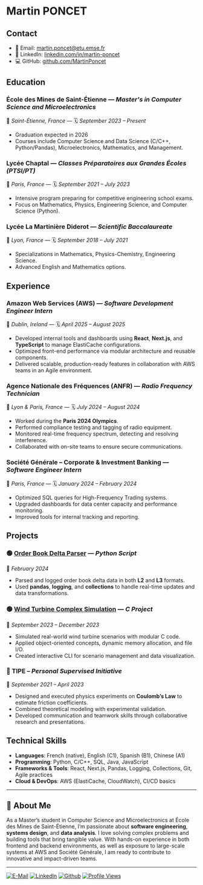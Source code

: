 # Martin PONCET

## Contact

* 📧 Email: [martin.poncet@etu.emse.fr](mailto:martin.poncet@etu.emse.fr)
* 🔗 LinkedIn: [linkedin.com/in/martin-poncet](https://www.linkedin.com/in/martin-poncet)
* 💻 GitHub: [github.com/MartinPoncet](https://github.com/MartinPoncet)

## Education

### École des Mines de Saint-Étienne — *Master's in Computer Science and Microelectronics*

📍 *Saint-Étienne, France* — 🗓️ *September 2023 – Present*

* Graduation expected in 2026
* Courses include Computer Science and Data Science (C/C++, Python/Pandas), Microelectronics, Mathematics, and Management.

### Lycée Chaptal — *Classes Préparatoires aux Grandes Écoles (PTSI/PT)*

📍 *Paris, France* — 🗓️ *September 2021 – July 2023*

* Intensive program preparing for competitive engineering school exams.
* Focus on Mathematics, Physics, Engineering Science, and Computer Science (Python).

### Lycée La Martinière Diderot — *Scientific Baccalaureate*

📍 *Lyon, France* — 🗓️ *September 2018 – July 2021*

* Specializations in Mathematics, Physics-Chemistry, Engineering Science.
* Advanced English and Mathematics options.

## Experience

### Amazon Web Services (AWS) — *Software Development Engineer Intern*

📍 *Dublin, Ireland* — 🗓️ *April 2025 – August 2025*

* Developed internal tools and dashboards using **React**, **Next.js**, and **TypeScript** to manage ElastiCache configurations.
* Optimized front-end performance via modular architecture and reusable components.
* Delivered scalable, production-ready features in collaboration with AWS teams in an Agile environment.

### Agence Nationale des Fréquences (ANFR) — *Radio Frequency Technician*

📍 *Lyon & Paris, France* — 🗓️ *July 2024 – August 2024*

* Worked during the **Paris 2024 Olympics**.
* Performed compliance testing and tagging of radio equipment.
* Monitored real-time frequency spectrum, detecting and resolving interference.
* Collaborated with on-site teams to ensure secure communications.

### Société Générale – Corporate & Investment Banking — *Software Engineer Intern*

📍 *Paris, France* — 🗓️ *January 2024 – February 2024*

* Optimized SQL queries for High-Frequency Trading systems.
* Upgraded dashboards for data center capacity and performance monitoring.
* Improved tools for internal tracking and reporting.

## Projects

### 🟢 [Order Book Delta Parser](https://github.com/MartinPoncet/Order-Book-Delta-Parser) — *Python Script*

📅 *February 2024*

* Parsed and logged order book delta data in both **L2** and **L3** formats.
* Used **pandas**, **logging**, and **collections** to handle real-time updates and data transformations.

### 🟢 [Wind Turbine Complex Simulation](https://github.com/MartinPoncet/Complex-Wind-Turbine-Simulation) — *C Project*

📅 *September 2023 – December 2023*

* Simulated real-world wind turbine scenarios with modular C code.
* Applied object-oriented concepts, dynamic memory allocation, and file I/O.
* Created interactive CLI for scenario management and data visualization.

### 🔬 TIPE – *Personal Supervised Initiative*

📅 *September 2021 – April 2023*

* Designed and executed physics experiments on **Coulomb’s Law** to estimate friction coefficients.
* Combined theoretical modeling with experimental validation.
* Developed communication and teamwork skills through collaborative research and presentations.

## Technical Skills

* **Languages**: French (native), English (C1), Spanish (B1), Chinese (A1)
* **Programming**: Python, C/C++, SQL, Java, JavaScript
* **Frameworks & Tools**: React, Next.js, Pandas, Logging, Collections, Git, Agile practices
* **Cloud & DevOps**: AWS (ElastiCache, CloudWatch), CI/CD basics

---

## 🚀 About Me

As a Master’s student in Computer Science and Microelectronics at École des Mines de Saint-Étienne, I’m passionate about **software engineering**, **systems design**, and **data analysis**. I love solving complex problems and building tools that bring tangible value. With hands-on experience in both frontend and backend environments, as well as exposure to large-scale systems at AWS and Société Générale, I am ready to contribute to innovative and impact-driven teams.

---

[![E-Mail](https://img.shields.io/badge/Email-martin.poncet@etu.emse.fr-d44638?style=flat-square\&logo=gmail\&logoColor=white)](mailto:martin.poncet@etu.emse.fr)
[![LinkedIn](https://img.shields.io/badge/LinkedIn-Martin_Poncet-0077b5?style=flat-square\&logo=linkedin\&logoColor=white)](https://www.linkedin.com/in/martin-poncet/)
[![Github](https://img.shields.io/badge/Github-Martin_Poncet-24292e?style=flat-square\&logo=github\&logoColor=white)](https://github.com/MartinPoncet)
[![Profile Views](https://komarev.com/ghpvc/?username=martinponcet\&color=lightgray)](https://github.com/MartinPoncet)
